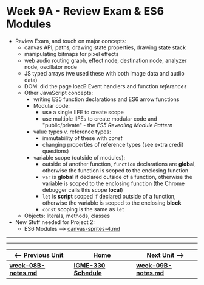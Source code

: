# Week 9A - Review Exam & ES6 Modules

- Review Exam, and touch on major concepts:
  - canvas API, paths, drawing state properties, drawing state stack
  - manipulating bitmaps for pixel effects
  - web audio routing graph, effect node, destination node, analyzer node, oscillator node
  - JS typed arrays (we used these with both image data and audio data)
  - DOM: did the page load? Event handlers and function *references*
  - Other JavaScript concepts:
    - writing ES5 function declarations and ES6 arrow functions
    - Modular code: 
      - use a single IIFE to create scope
      - use multiple IIFEs to create modular code and "public/private" - the *ES5 Revealing Module Pattern*
    - value types v. reference types:
      - immutability of these with *const*
      - changing properties of reference types (see extra credit questions)
    - variable scope (outside of modules):
      - outside of another function, `function` declarations are **global**, otherwise the function is scoped to the enclosing function
      - `var` is **global** if declared outside of a function, otherwise the variable is scoped to the enclosing function (the Chrome debugger calls this scope **local**)
      - `let` is **script** scoped if declared outside of a function, otherwise the variable is scoped to the enclosing **block**
      - `const` scoping is the same as `let`
  - Objects: literals, methods, classes
- New Stuff needed for Project 2:
  - ES6 Modules --> [canvas-sprites-4.md](https://github.com/tonethar/IGME-330-Master/blob/master/notes/canvas-sprites-4.md)

<hr><hr>

| <-- Previous Unit | Home | Next Unit -->
| --- | --- | --- 
| [**week-08B-notes.md**](week-08B-notes.md)     |  [**IGME-330 Schedule**](../schedule.md) | [**week-09B-notes.md**](week-09B-notes.md)
